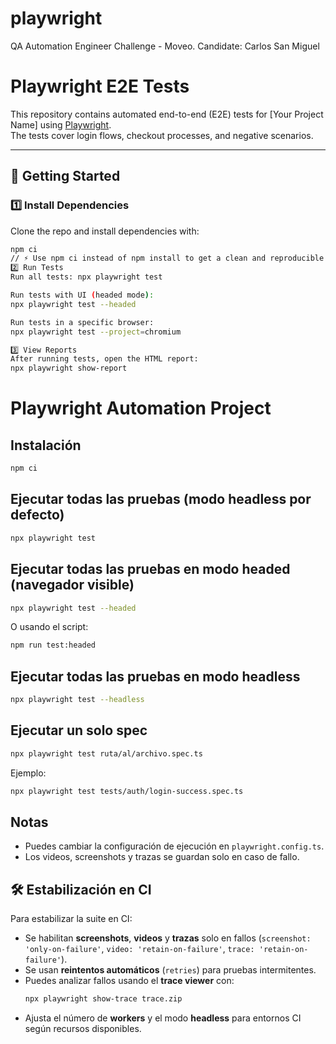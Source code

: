 # playwright
QA Automation Engineer Challenge - Moveo. Candidate: Carlos San Miguel

# Playwright E2E Tests

This repository contains automated end-to-end (E2E) tests for [Your Project Name] using [Playwright](https://playwright.dev/).  
The tests cover login flows, checkout processes, and negative scenarios.

---

## 🚀 Getting Started

### 1️⃣ Install Dependencies
Clone the repo and install dependencies with:

```bash
npm ci
// ⚡ Use npm ci instead of npm install to get a clean and reproducible setup.
2️⃣ Run Tests
Run all tests: npx playwright test

Run tests with UI (headed mode):
npx playwright test --headed

Run tests in a specific browser:
npx playwright test --project=chromium

3️⃣ View Reports
After running tests, open the HTML report:
npx playwright show-report
```

# Playwright Automation Project

## Instalación

```bash
npm ci
```

## Ejecutar todas las pruebas (modo headless por defecto)

```bash
npx playwright test
```

## Ejecutar todas las pruebas en modo headed (navegador visible)

```bash
npx playwright test --headed
```
O usando el script:
```bash
npm run test:headed
```

## Ejecutar todas las pruebas en modo headless

```bash
npx playwright test --headless
```

## Ejecutar un solo spec

```bash
npx playwright test ruta/al/archivo.spec.ts
```
Ejemplo:
```bash
npx playwright test tests/auth/login-success.spec.ts
```

## Notas

- Puedes cambiar la configuración de ejecución en `playwright.config.ts`.
- Los videos, screenshots y trazas se guardan solo en caso de fallo.

## 🛠️ Estabilización en CI

Para estabilizar la suite en CI:
- Se habilitan **screenshots**, **videos** y **trazas** solo en fallos (`screenshot: 'only-on-failure'`, `video: 'retain-on-failure'`, `trace: 'retain-on-failure'`).
- Se usan **reintentos automáticos** (`retries`) para pruebas intermitentes.
- Puedes analizar fallos usando el **trace viewer** con:
  ```bash
  npx playwright show-trace trace.zip
  ```
- Ajusta el número de **workers** y el modo **headless** para entornos CI según recursos disponibles.
